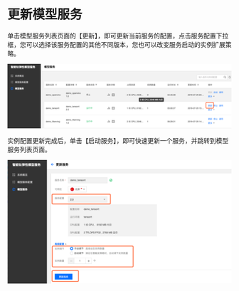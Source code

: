 # 更新模型服务
单击模型服务列表页面的【更新】，即可更新当前服务的配置，点击服务配置下拉框，您可以选择该服务配置的其他不同版本，您也可以改变服务启动的实例扩展策略。

![](pics4/更新服务列表.png)

实例配置更新完成后，单击【启动服务】，即可快速更新一个服务，并跳转到模型服务列表页面。

![](pics4/更新服务.png)

